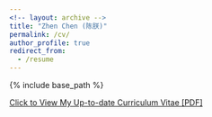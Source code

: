 ```yaml
---
<!-- layout: archive -->
title: "Zhen Chen (陈朕)"
permalink: /cv/
author_profile: true
redirect_from:
  - /resume
---
```


{% include base_path %}

[Click to View My Up-to-date Curriculum Vitae [PDF]](http://MAGICzhen.github.io/files/CV_Zhen.pdf)

<!-- <embed src="https://magiczhen.github.io/files/CV_Zhen.pdf" width="650" height="1800" type='application/pdf'> -->
